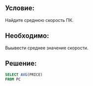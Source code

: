 ## Условие:
Найдите среднюю скорость ПК.

## Необходимо:
Выывести среднее значение скорости.

## Решение:
```sql
SELECT AVG(PRICE)
FROM PC
```
